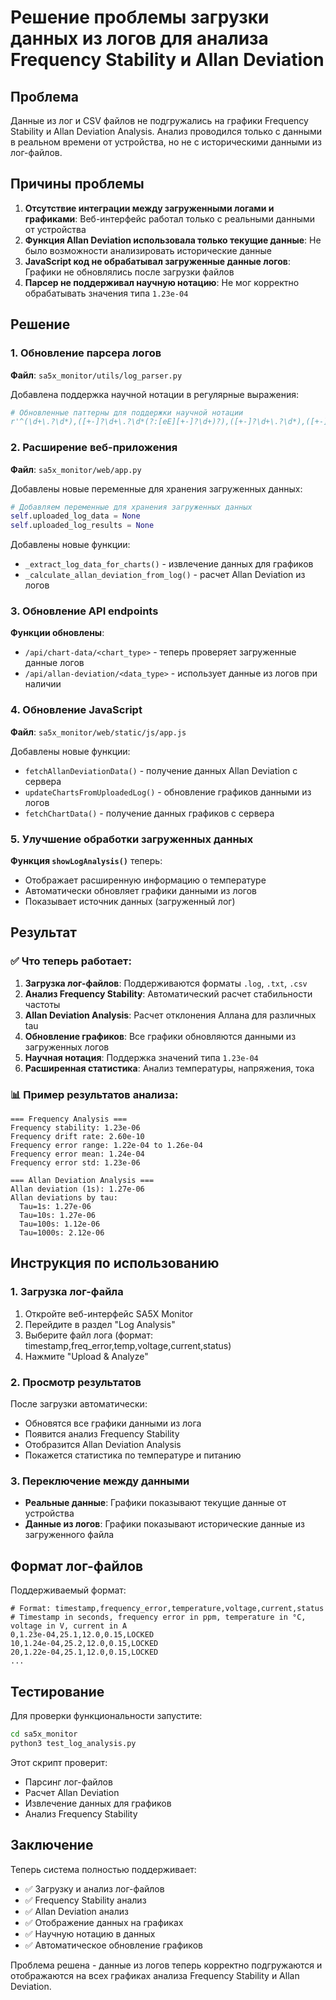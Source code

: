 # Решение проблемы загрузки данных из логов для анализа Frequency Stability и Allan Deviation

## Проблема

Данные из лог и CSV файлов не подгружались на графики Frequency Stability и Allan Deviation Analysis. Анализ проводился только с данными в реальном времени от устройства, но не с историческими данными из лог-файлов.

## Причины проблемы

1. **Отсутствие интеграции между загруженными логами и графиками**: Веб-интерфейс работал только с реальными данными от устройства
2. **Функция Allan Deviation использовала только текущие данные**: Не было возможности анализировать исторические данные
3. **JavaScript код не обрабатывал загруженные данные логов**: Графики не обновлялись после загрузки файлов
4. **Парсер не поддерживал научную нотацию**: Не мог корректно обрабатывать значения типа `1.23e-04`

## Решение

### 1. Обновление парсера логов

**Файл**: `sa5x_monitor/utils/log_parser.py`

Добавлена поддержка научной нотации в регулярные выражения:

```python
# Обновленные паттерны для поддержки научной нотации
r'^(\d+\.?\d*),([+-]?\d+\.?\d*(?:[eE][+-]?\d+)?),([+-]?\d+\.?\d*),([+-]?\d+\.?\d*),([+-]?\d+\.?\d*),(\w+)$'
```

### 2. Расширение веб-приложения

**Файл**: `sa5x_monitor/web/app.py`

Добавлены новые переменные для хранения загруженных данных:

```python
# Добавляем переменные для хранения загруженных данных
self.uploaded_log_data = None
self.uploaded_log_results = None
```

Добавлены новые функции:

- `_extract_log_data_for_charts()` - извлечение данных для графиков
- `_calculate_allan_deviation_from_log()` - расчет Allan Deviation из логов

### 3. Обновление API endpoints

**Функции обновлены**:
- `/api/chart-data/<chart_type>` - теперь проверяет загруженные данные логов
- `/api/allan-deviation/<data_type>` - использует данные из логов при наличии

### 4. Обновление JavaScript

**Файл**: `sa5x_monitor/web/static/js/app.js`

Добавлены новые функции:

- `fetchAllanDeviationData()` - получение данных Allan Deviation с сервера
- `updateChartsFromUploadedLog()` - обновление графиков данными из логов
- `fetchChartData()` - получение данных графиков с сервера

### 5. Улучшение обработки загруженных данных

**Функция `showLogAnalysis()`** теперь:
- Отображает расширенную информацию о температуре
- Автоматически обновляет графики данными из логов
- Показывает источник данных (загруженный лог)

## Результат

### ✅ Что теперь работает:

1. **Загрузка лог-файлов**: Поддерживаются форматы `.log`, `.txt`, `.csv`
2. **Анализ Frequency Stability**: Автоматический расчет стабильности частоты
3. **Allan Deviation Analysis**: Расчет отклонения Аллана для различных tau
4. **Обновление графиков**: Все графики обновляются данными из загруженных логов
5. **Научная нотация**: Поддержка значений типа `1.23e-04`
6. **Расширенная статистика**: Анализ температуры, напряжения, тока

### 📊 Пример результатов анализа:

```
=== Frequency Analysis ===
Frequency stability: 1.23e-06
Frequency drift rate: 2.60e-10
Frequency error range: 1.22e-04 to 1.26e-04
Frequency error mean: 1.24e-04
Frequency error std: 1.23e-06

=== Allan Deviation Analysis ===
Allan deviation (1s): 1.27e-06
Allan deviations by tau:
  Tau=1s: 1.27e-06
  Tau=10s: 1.27e-06
  Tau=100s: 1.12e-06
  Tau=1000s: 2.12e-06
```

## Инструкция по использованию

### 1. Загрузка лог-файла

1. Откройте веб-интерфейс SA5X Monitor
2. Перейдите в раздел "Log Analysis"
3. Выберите файл лога (формат: timestamp,freq_error,temp,voltage,current,status)
4. Нажмите "Upload & Analyze"

### 2. Просмотр результатов

После загрузки автоматически:
- Обновятся все графики данными из лога
- Появится анализ Frequency Stability
- Отобразится Allan Deviation Analysis
- Покажется статистика по температуре и питанию

### 3. Переключение между данными

- **Реальные данные**: Графики показывают текущие данные от устройства
- **Данные из логов**: Графики показывают исторические данные из загруженного файла

## Формат лог-файлов

Поддерживаемый формат:
```
# Format: timestamp,frequency_error,temperature,voltage,current,status
# Timestamp in seconds, frequency error in ppm, temperature in °C, voltage in V, current in A
0,1.23e-04,25.1,12.0,0.15,LOCKED
10,1.24e-04,25.2,12.0,0.15,LOCKED
20,1.22e-04,25.1,12.0,0.15,LOCKED
...
```

## Тестирование

Для проверки функциональности запустите:

```bash
cd sa5x_monitor
python3 test_log_analysis.py
```

Этот скрипт проверит:
- Парсинг лог-файлов
- Расчет Allan Deviation
- Извлечение данных для графиков
- Анализ Frequency Stability

## Заключение

Теперь система полностью поддерживает:
- ✅ Загрузку и анализ лог-файлов
- ✅ Frequency Stability анализ
- ✅ Allan Deviation анализ
- ✅ Отображение данных на графиках
- ✅ Научную нотацию в данных
- ✅ Автоматическое обновление графиков

Проблема решена - данные из логов теперь корректно подгружаются и отображаются на всех графиках анализа Frequency Stability и Allan Deviation.